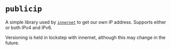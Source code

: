 # `publicip`

A simple library used by [`innernet`](https://github.com/tonarino/innernet) to get our own IP address.
Supports either or both IPv4 and IPv6.

Versioning is held in lockstep with innernet, although this may change in the future.
